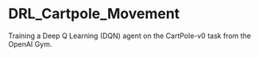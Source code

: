 # DRL_Cartpole_Movement
Training a Deep Q Learning (DQN) agent on the CartPole-v0 task from the OpenAI Gym.
